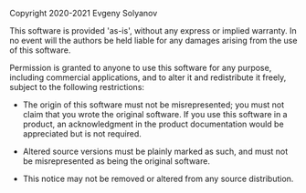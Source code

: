 
Copyright 2020-2021 Evgeny Solyanov

This software is provided 'as-is', without any express or implied 
warranty. In no event will the authors be held liable for any 
damages arising from the use of this software. 

Permission is granted to anyone to use this software for any 
purpose, including commercial applications, and to alter it and 
redistribute it freely, subject to the following restrictions: 

 - The origin of this software must not be misrepresented; you 
   must not claim that you wrote the original software. If you use
   this software in a product, an acknowledgment in the product 
   documentation would be appreciated but is not required.

 - Altered source versions must be plainly marked as such, and 
   must not be misrepresented as being the original software.

 - This notice may not be removed or altered from any source 
   distribution.